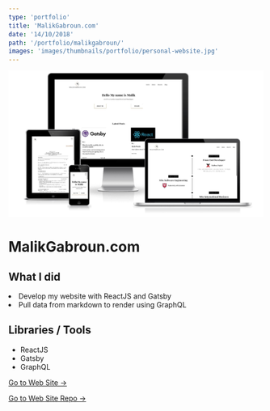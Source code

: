 ```yaml
---
type: 'portfolio'
title: 'MalikGabroun.com'
date: '14/10/2018'
path: '/portfolio/malikgabroun/'
images: 'images/thumbnails/portfolio/personal-website.jpg'
---
```


![malikgabroun.com](./personal-website.jpg)

<div class="content">
<h1> MalikGabroun.com</h1>

## What I did

<div class="description">
<li> Develop my website with ReactJS and Gatsby</li>
<li> Pull data from markdown to render using GraphQL  </li></div>

## Libraries / Tools

- <div class="react">ReactJS</div>
- <div class="gatsby">Gatsby</div>
- <div class="graphql">GraphQL</div>

[Go to Web Site →](https://malikgabroun.com/)

[Go to Web Site Repo →](https://github.com/gabroun/malikgabroun)

</div>
